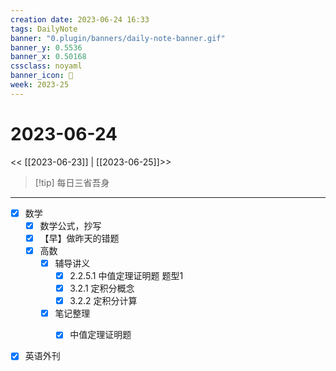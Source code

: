 ```yaml
---
creation date: 2023-06-24 16:33
tags: DailyNote
banner: "0.plugin/banners/daily-note-banner.gif"
banner_y: 0.5536
banner_x: 0.50168
cssclass: noyaml
banner_icon: 💌
week: 2023-25
---
```


# 2023-06-24

<< [[2023-06-23]] | [[2023-06-25]]>>


> [!tip] 每日三省吾身
> 

---

- [x] 数学
	- [x] 数学公式，抄写
	- [x] 【早】做昨天的错题
	- [x] 高数
		- [x] 辅导讲义 
			- [x] 2.2.5.1 中值定理证明题 题型1
			- [x] 3.2.1 定积分概念
			- [x] 3.2.2 定积分计算
		- [x] 笔记整理
			- [x] 中值定理证明题


- [x] 英语外刊